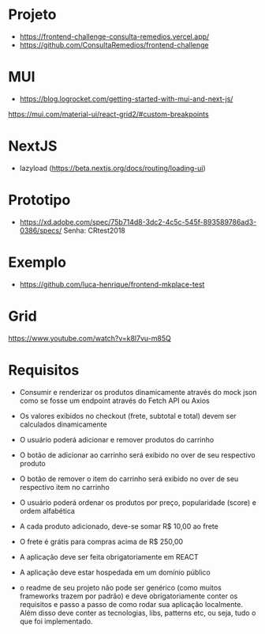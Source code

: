 # Projeto

- https://frontend-challenge-consulta-remedios.vercel.app/
- https://github.com/ConsultaRemedios/frontend-challenge

# MUI

- https://blog.logrocket.com/getting-started-with-mui-and-next-js/

https://mui.com/material-ui/react-grid2/#custom-breakpoints

# NextJS

- lazyload (https://beta.nextjs.org/docs/routing/loading-ui)

# Prototipo

- https://xd.adobe.com/spec/75b714d8-3dc2-4c5c-545f-893589786ad3-0386/specs/
  Senha: CRtest2018

# Exemplo

- https://github.com/luca-henrique/frontend-mkplace-test

# Grid

https://www.youtube.com/watch?v=k8l7vu-m85Q

# Requisitos

- Consumir e renderizar os produtos dinamicamente através do mock json como se fosse um endpoint através do Fetch API ou Axios
- Os valores exibidos no checkout (frete, subtotal e total) devem ser calculados dinamicamente
- O usuário poderá adicionar e remover produtos do carrinho

- O botão de adicionar ao carrinho será exibido no over de seu respectivo produto
- O botão de remover o item do carrinho será exibido no over de seu respectivo item no carrinho

- O usuário poderá ordenar os produtos por preço, popularidade (score) e ordem alfabética
- A cada produto adicionado, deve-se somar R$ 10,00 ao frete
- O frete é grátis para compras acima de R$ 250,00
- A aplicação deve ser feita obrigatoriamente em REACT
- A aplicação deve estar hospedada em um domínio público
- o readme de seu projeto não pode ser genérico (como muitos frameworks trazem por padrão) e deve obrigatoriamente conter os requisitos e passo a passo de como rodar sua aplicação localmente. Além disso deve conter as tecnologias, libs, patterns etc, ou seja, tudo o que foi implementado.

